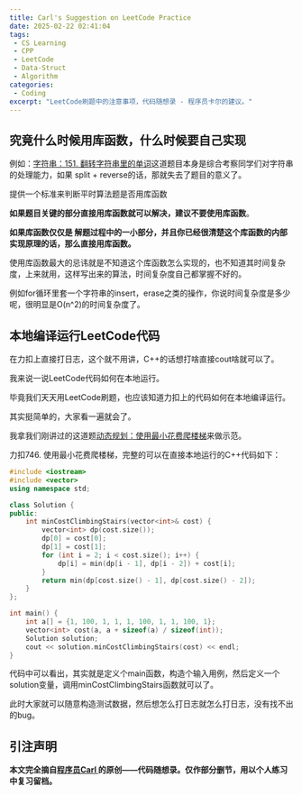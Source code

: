 ```yaml
---
title: Carl's Suggestion on LeetCode Practice
date: 2025-02-22 02:41:04
tags:
 - CS Learning
 - CPP
 - LeetCode
 - Data-Struct
 - Algorithm
categories:
 - Coding
excerpt: "LeetCode刷题中的注意事项，代码随想录 - 程序员卡尔的建议。"
---
```


## 究竟什么时候用库函数，什么时候要自己实现

例如：[字符串：151. 翻转字符串里的单词](https://leetcode.com/problems/reverse-words-in-a-string/description/)这道题目本身是综合考察同学们对字符串的处理能力，如果 split + reverse的话，那就失去了题目的意义了。

提供一个标准来判断平时算法题是否用库函数

**如果题目关键的部分直接用库函数就可以解决，建议不要使用库函数**。

**如果库函数仅仅是 解题过程中的一小部分，并且你已经很清楚这个库函数的内部实现原理的话，那么直接用库函数。**

使用库函数最大的忌讳就是不知道这个库函数怎么实现的，也不知道其时间复杂度，上来就用，这样写出来的算法，时间复杂度自己都掌握不好的。

例如for循环里套一个字符串的insert，erase之类的操作，你说时间复杂度是多少呢，很明显是O(n^2)的时间复杂度了。

## 本地编译运行LeetCode代码

在力扣上直接打日志，这个就不用讲，C++的话想打啥直接cout啥就可以了。

我来说一说LeetCode代码如何在本地运行。

毕竟我们天天用LeetCode刷题，也应该知道力扣上的代码如何在本地编译运行。

其实挺简单的，大家看一遍就会了。

我拿我们刚讲过的这道题[动态规划：使用最小花费爬楼梯](https://leetcode.com/problems/min-cost-climbing-stairs/description/)来做示范。

力扣746. 使用最小花费爬楼梯，完整的可以在直接本地运行的C++代码如下：

```cpp
#include <iostream>
#include <vector>
using namespace std;

class Solution {
public:
    int minCostClimbingStairs(vector<int>& cost) {
        vector<int> dp(cost.size());
        dp[0] = cost[0];
        dp[1] = cost[1];
        for (int i = 2; i < cost.size(); i++) {
            dp[i] = min(dp[i - 1], dp[i - 2]) + cost[i];
        }
        return min(dp[cost.size() - 1], dp[cost.size() - 2]);
    }
};

int main() {
    int a[] = {1, 100, 1, 1, 1, 100, 1, 1, 100, 1};
    vector<int> cost(a, a + sizeof(a) / sizeof(int));
    Solution solution;
    cout << solution.minCostClimbingStairs(cost) << endl;
}
```

代码中可以看出，其实就是定义个main函数，构造个输入用例，然后定义一个solution变量，调用minCostClimbingStairs函数就可以了。

此时大家就可以随意构造测试数据，然后想怎么打日志就怎么打日志，没有找不出的bug。

## 引注声明

**本文完全摘自[程序员Carl ](https://github.com/youngyangyang04)的原创——代码随想录。仅作部分删节，用以个人练习中复习留档。**

